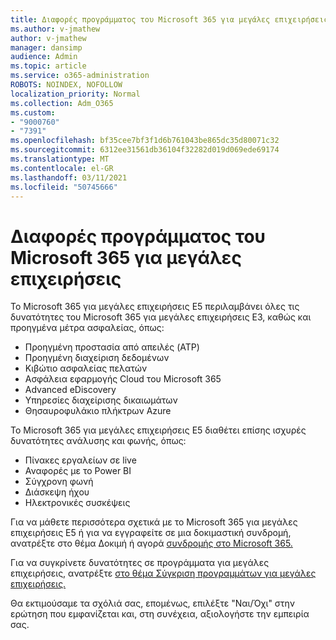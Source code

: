 ```yaml
---
title: Διαφορές προγράμματος του Microsoft 365 για μεγάλες επιχειρήσεις
ms.author: v-jmathew
author: v-jmathew
manager: dansimp
audience: Admin
ms.topic: article
ms.service: o365-administration
ROBOTS: NOINDEX, NOFOLLOW
localization_priority: Normal
ms.collection: Adm_O365
ms.custom:
- "9000760"
- "7391"
ms.openlocfilehash: bf35cee7bf3f1d6b761043be865dc35d80071c32
ms.sourcegitcommit: 6312ee31561db36104f32282d019d069ede69174
ms.translationtype: MT
ms.contentlocale: el-GR
ms.lasthandoff: 03/11/2021
ms.locfileid: "50745666"
---
```

# <a name="microsoft-365-enterprise-plan-differences"></a>Διαφορές προγράμματος του Microsoft 365 για μεγάλες επιχειρήσεις

Το Microsoft 365 για μεγάλες επιχειρήσεις E5 περιλαμβάνει όλες τις δυνατότητες του Microsoft 365 για μεγάλες επιχειρήσεις E3, καθώς και προηγμένα μέτρα ασφαλείας, όπως:

- Προηγμένη προστασία από απειλές (ATP)
- Προηγμένη διαχείριση δεδομένων
- Κιβώτιο ασφαλείας πελατών
- Ασφάλεια εφαρμογής Cloud του Microsoft 365
- Advanced eDiscovery
- Υπηρεσίες διαχείρισης δικαιωμάτων
- Θησαυροφυλάκιο πλήκτρων Azure

Το Microsoft 365 για μεγάλες επιχειρήσεις E5 διαθέτει επίσης ισχυρές δυνατότητες ανάλυσης και φωνής, όπως:

- Πίνακες εργαλείων σε live
- Αναφορές με το Power BI
- Σύγχρονη φωνή
- Διάσκεψη ήχου
- Ηλεκτρονικές συσκέψεις

Για να μάθετε περισσότερα σχετικά με το Microsoft 365 για μεγάλες επιχειρήσεις E5 ή για να εγγραφείτε σε μια δοκιμαστική συνδρομή, ανατρέξτε στο θέμα Δοκιμή ή αγορά [συνδρομής στο Microsoft 365.](https://go.microsoft.com/fwlink/?linkid=2099673)

Για να συγκρίνετε δυνατότητες σε προγράμματα για μεγάλες επιχειρήσεις, ανατρέξτε [στο θέμα Σύγκριση προγραμμάτων για μεγάλες επιχειρήσεις.](https://go.microsoft.com/fwlink/?linkid=2097200)

Θα εκτιμούσαμε τα σχόλιά σας, επομένως, επιλέξτε "Ναι/Όχι" στην ερώτηση που εμφανίζεται και, στη συνέχεια, αξιολογήστε την εμπειρία σας.
